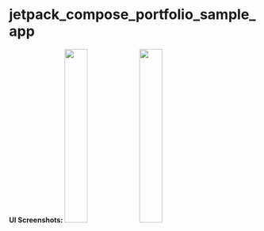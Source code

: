 # jetpack_compose_portfolio_sample_app

<b>UI Screenshots:</b>
<img src="https://user-images.githubusercontent.com/75351694/226582685-85c0b30f-0f6b-4250-8e5d-049fd91d4a60.png" width=30% height=30%><img src="https://user-images.githubusercontent.com/75351694/226582668-66a4f86f-b325-4f60-99f0-1edc51f85db2.png" width=30% height=30%>
